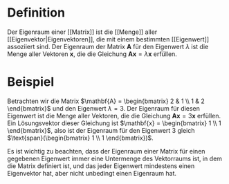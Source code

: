 # Definition
Der Eigenraum einer [[Matrix]] ist die [[Menge]] aller [[Eigenvektor|Eigenvektoren]], die mit einem bestimmten [[Eigenwert]] assoziiert sind. Der Eigenraum der Matrix $\mathbf{A}$ für den Eigenwert $\lambda$ ist die Menge aller Vektoren $\mathbf{x}$, die die Gleichung $\mathbf{A} \mathbf{x} = \lambda \mathbf{x}$ erfüllen.

# Beispiel
Betrachten wir die Matrix $\mathbf{A} = \begin{bmatrix} 2 & 1 \\ 1 & 2 \end{bmatrix}$ und den Eigenwert $\lambda = 3$. Der Eigenraum für diesen Eigenwert ist die Menge aller Vektoren, die die Gleichung $\mathbf{A} \mathbf{x} = 3 \mathbf{x}$ erfüllen. Ein Lösungsvektor dieser Gleichung ist $\mathbf{x} = \begin{bmatrix} 1 \\ 1 \end{bmatrix}$, also ist der Eigenraum für den Eigenwert 3 gleich $\text{span}(\begin{bmatrix} 1 \\ 1 \end{bmatrix})$.

Es ist wichtig zu beachten, dass der Eigenraum einer Matrix für einen gegebenen Eigenwert immer eine Untermenge des Vektorraums ist, in dem die Matrix definiert ist, und das jeder Eigenwert mindestens einen Eigenvektor hat, aber nicht unbedingt einen Eigenraum hat.